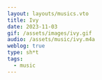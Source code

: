 ```yaml
---
layout: layouts/musics.vto
title: Ivy
date: 2023-11-03
gif: /assets/images/ivy.gif
audio: /assets/music/ivy.m4a
weblog: true
type: sh*t
tags:
  - music
---
```

